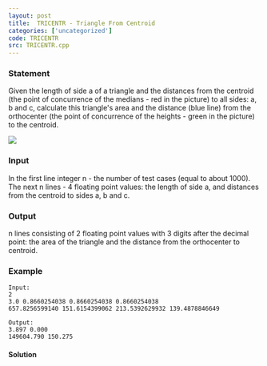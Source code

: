 ```yaml
---
layout: post
title:  TRICENTR - Triangle From Centroid
categories: ['uncategorized']
code: TRICENTR
src: TRICENTR.cpp
---
```


### **Statement**

Given the length of side a of a triangle and the distances from the centroid
(the point of concurrence of the medians - red in the picture) to all sides:
a, b and c, calculate this triangle's area and the distance (blue line) from
the orthocenter (the point of concurrence of the heights - green in the
picture) to the centroid.

![](/content/pomyk:tricentr1.gif)

### Input

In the first line integer n - the number of test cases (equal to about 1000).
The next n lines - 4 floating point values: the length of side a, and
distances from the centroid to sides a, b and c.

### Output

n lines consisting of 2 floating point values with 3 digits after the decimal
point: the area of the triangle and the distance from the orthocenter to
centroid.

### Example

    
    
    Input:
    2
    3.0 0.8660254038 0.8660254038 0.8660254038
    657.8256599140 151.6154399062 213.5392629932 139.4878846649
    
    Output:
    3.897 0.000
    149604.790 150.275
    
    



#### **Solution**



